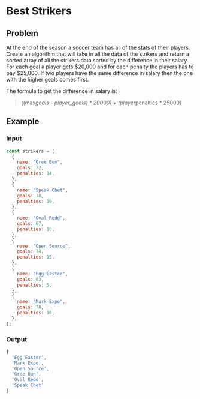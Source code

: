 # Best Strikers

## Problem

At the end of the season a soccer team has all of the stats of their players. Create an algorithm that will take in all the data of the strikers and return a sorted array of all the strikers data sorted by the difference in their salary. For each goal a player gets $20,000 and for each penalty the players has to pay $25,000. If two players have the same difference in salary then the one with the higher goals comes first.

The formula to get the difference in salary is:

> ((max*goals - player_goals) * 20000) + (player*penalties * 25000)

## Example

### Input

```js
const strikers = [
  {
    name: "Gree Bun",
    goals: 72,
    penalties: 14,
  },
  {
    name: "Speak Chet",
    goals: 78,
    penalties: 19,
  },
  {
    name: "Oval Redd",
    goals: 67,
    penalties: 10,
  },
  {
    name: "Open Source",
    goals: 74,
    penalties: 15,
  },
  {
    name: "Egg Easter",
    goals: 63,
    penalties: 5,
  },
  {
    name: "Mark Expo",
    goals: 78,
    penalties: 18,
  },
];
```

### Output

```js
[
  'Egg Easter',
  'Mark Expo',
  'Open Source',
  'Gree Bun',
  'Oval Redd',
  'Speak Chet'
]
```
